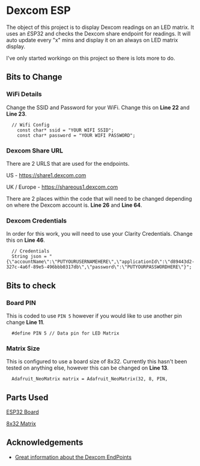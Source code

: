
# Dexcom ESP

The object of this project is to display Dexcom readings on an LED matrix. It uses an £SP32 and checks the Dexcom share endpoint for readings. It will auto update every "x" mins and display it on an always on LED matrix display.

I've only started workingo on this project so there is lots more to do.


## Bits to Change

### WiFi Details

Change the SSID and Password for your WiFi. Change this on **Line 22** and **Line 23**.

```C+
  // Wifi Config
    const char* ssid = "YOUR WIFI SSID";
    const char* password = "YOUR WIFI PASSWORD";
```

### Dexcom Share URL

There are 2 URLS that are used for the endpoints. 

US  - https://share1.dexcom.com

UK / Europe - https://shareous1.dexcom.com

There are 2 places within the code that will need to be changed depending on where the Dexcom account is. **Line 26** and **Line 64**.

### Dexcom Credentials

In order for this  work, you will need to use your Clarity Credentials. Change this on **Line 46**.

```C+
  // Credentials 
  String json = "{\"accountName\":\"PUTYOURUSERNAMEHERE\",\"applicationId\":\"d89443d2-327c-4a6f-89e5-496bbb0317db\",\"password\":\"PUTYOURPASSWORDHERE\"}";
  ```
## Bits to check

### Board PIN

This is coded to use `PIN 5` however if you would like to use another pin change **Line 11**.

```C+
  #define PIN 5 // Data pin for LED Matrix
```

### Matrix Size

This is configured to use a board size of 8x32. Currently this hasn't been tested on anything else, however this can be changed on **Line 13**.

```C+
  Adafruit_NeoMatrix matrix = Adafruit_NeoMatrix(32, 8, PIN,
```


## Parts Used

[ESP32 Board](https://www.aliexpress.com/item/32959541446.html)

[8x32 Matrix](https://www.aliexpress.com/item/4001296811800.html)


## Acknowledgements

 - [Great information about the Dexcom EndPoints](https://gist.github.com/StephenBlackWasAlreadyTaken/adb0525344bedade1e25)

